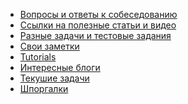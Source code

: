 - <a href="/questions.md">Вопросы и ответы к собеседованию</a>
- <a href="/links/readme.md">Ссылки на полезные статьи и видео</a>
- <a href="tasks.md">Разные задачи и тестовые задания</a>
- <a href="/notes/readme.md">Свои заметки</a>
- <a href="/tutorials/readme.md">Tutorials</a>
- <a href="/blogs.md">Интересные блоги</a>
- <a href="/actual/readme.md">Текушие задачи</a>
- <a href="/schpor/readme.md">Шпоргалки</a>
